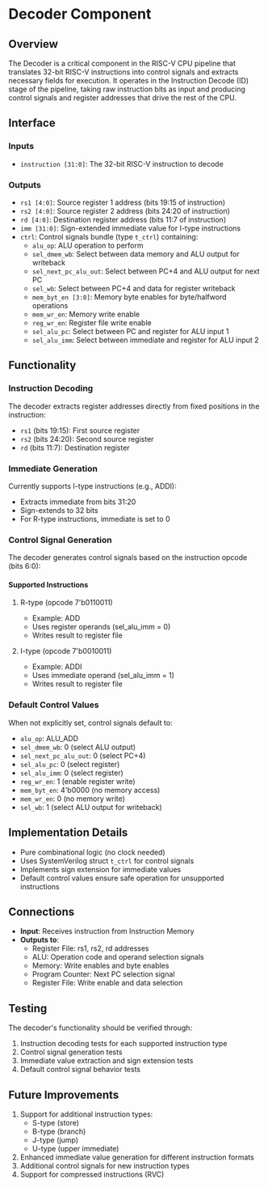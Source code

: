 # Decoder Component

## Overview
The Decoder is a critical component in the RISC-V CPU pipeline that translates 32-bit RISC-V instructions into control signals and extracts necessary fields for execution. It operates in the Instruction Decode (ID) stage of the pipeline, taking raw instruction bits as input and producing control signals and register addresses that drive the rest of the CPU.

## Interface

### Inputs
- `instruction [31:0]`: The 32-bit RISC-V instruction to decode

### Outputs
- `rs1 [4:0]`: Source register 1 address (bits 19:15 of instruction)
- `rs2 [4:0]`: Source register 2 address (bits 24:20 of instruction)
- `rd [4:0]`: Destination register address (bits 11:7 of instruction)
- `imm [31:0]`: Sign-extended immediate value for I-type instructions
- `ctrl`: Control signals bundle (type `t_ctrl`) containing:
  - `alu_op`: ALU operation to perform
  - `sel_dmem_wb`: Select between data memory and ALU output for writeback
  - `sel_next_pc_alu_out`: Select between PC+4 and ALU output for next PC
  - `sel_wb`: Select between PC+4 and data for register writeback
  - `mem_byt_en [3:0]`: Memory byte enables for byte/halfword operations
  - `mem_wr_en`: Memory write enable
  - `reg_wr_en`: Register file write enable
  - `sel_alu_pc`: Select between PC and register for ALU input 1
  - `sel_alu_imm`: Select between immediate and register for ALU input 2

## Functionality

### Instruction Decoding
The decoder extracts register addresses directly from fixed positions in the instruction:
- `rs1` (bits 19:15): First source register
- `rs2` (bits 24:20): Second source register
- `rd` (bits 11:7): Destination register

### Immediate Generation
Currently supports I-type instructions (e.g., ADDI):
- Extracts immediate from bits 31:20
- Sign-extends to 32 bits
- For R-type instructions, immediate is set to 0

### Control Signal Generation
The decoder generates control signals based on the instruction opcode (bits 6:0):

#### Supported Instructions
1. R-type (opcode 7'b0110011)
   - Example: ADD
   - Uses register operands (sel_alu_imm = 0)
   - Writes result to register file

2. I-type (opcode 7'b0010011)
   - Example: ADDI
   - Uses immediate operand (sel_alu_imm = 1)
   - Writes result to register file

### Default Control Values
When not explicitly set, control signals default to:
- `alu_op`: ALU_ADD
- `sel_dmem_wb`: 0 (select ALU output)
- `sel_next_pc_alu_out`: 0 (select PC+4)
- `sel_alu_pc`: 0 (select register)
- `sel_alu_imm`: 0 (select register)
- `reg_wr_en`: 1 (enable register write)
- `mem_byt_en`: 4'b0000 (no memory access)
- `mem_wr_en`: 0 (no memory write)
- `sel_wb`: 1 (select ALU output for writeback)

## Implementation Details
- Pure combinational logic (no clock needed)
- Uses SystemVerilog struct `t_ctrl` for control signals
- Implements sign extension for immediate values
- Default control values ensure safe operation for unsupported instructions

## Connections
- **Input**: Receives instruction from Instruction Memory
- **Outputs to**:
  - Register File: rs1, rs2, rd addresses
  - ALU: Operation code and operand selection signals
  - Memory: Write enables and byte enables
  - Program Counter: Next PC selection signal
  - Register File: Write enable and data selection

## Testing
The decoder's functionality should be verified through:
1. Instruction decoding tests for each supported instruction type
2. Control signal generation tests
3. Immediate value extraction and sign extension tests
4. Default control signal behavior tests

## Future Improvements
1. Support for additional instruction types:
   - S-type (store)
   - B-type (branch)
   - J-type (jump)
   - U-type (upper immediate)
2. Enhanced immediate value generation for different instruction formats
3. Additional control signals for new instruction types
4. Support for compressed instructions (RVC) 